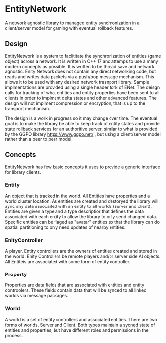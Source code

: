 # EntityNetwork
A network agnostic library to managed entity synchronization in a client/server model for gaming with eventual rollback features.

## Design
EntityNetwork is a system to faclititate the synchronization of entities (game object) across a network. It is written in C++ 17 and attemps to use a many modern concepts as possible. It is written to be thread save and network agnostic. Enity Network does not contain any direct networking code, but reads and writes data packets via a push/pop message mechanism. This allows it to be used with any desired network trasnport library. Sample implmentations are provided using a single header fork of ENet. The deisgn calls for tracking of what entities and entity properties have been sent to all clients in order to implment delta states and other advanced features. The design will not implment compression or encryption, that is up to the transport mechanism.

The design is a work in progress so it may change over time. The eventual goal is to make the library be able to keep track of entity states and provide state rollback services for an authoritive server, similar to what is provided by the GGPO library https://www.ggpo.net/ , but using a client/server model rather than a peer to peer model.

## Concepts
EntityNetwork has few basic concepts it uses to provide a generic interface for library clients.

### Entity
An object that is tracked in the world. All Entities have properties and a world cluster location. As entities are created and destoryed the library will sync any data assocaited with an entity to all worlds (server and client). Entities are given a type and a type descriptior that defines the data associated with each entity to allow the library to only send changed data. Specific entities can be flaged as "avatar" entities so that the library can do spatial partitioning to only need updates of nearby entities.

### EnityController
A player. Entity controllers are the owners of entities created and stored in the world. Enity Controllers be remote players and/or server side AI objects. All Entiteis are associated with some form of entity controller.

### Property
Properties are data fields that are associated with entities and entity controolers. These fields contain data that will be synced to all linked worlds via message packages. 

### World
A world is a set of entity controllers and associated entities. There are two forms of worlds, Server and Client. Both types maintain a sycned state of entities and properties, but have different roles and permissions in the process.


